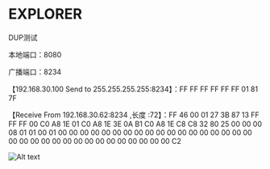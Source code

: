 # EXPLORER

DUP测试

本地端口：8080

广播端口：8234

【192.168.30.100 Send to 255.255.255.255:8234】：FF FF FF FF FF FF 01 81 7F

【Receive From 192.168.30.62:8234 ,长度 :72】：FF 46 00 01 27 3B 87 13 FF FF FF 00 C0 A8 1E 01 C0 A8 1E 3E 0A B1 C0 A8 1E C8 C8 32 80 25 00 00 00 08 01 01 00 01 00 00 00 00 00 00 00 00 00 00 00 00 00 00 00 00 00 00 00 00 00 00 00 00 00 00 00 00 00 00 00 00 00 C2

![Alt text](explorer-udp.png)
